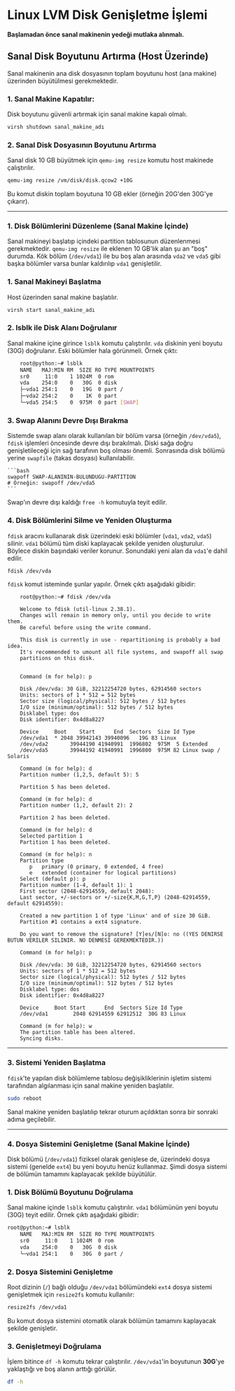 # **Linux LVM Disk Genişletme İşlemi**

**Başlamadan önce sanal makinenin yedeği mutlaka alınmalı.**

## Sanal Disk Boyutunu Artırma (Host Üzerinde)

Sanal makinenin ana disk dosyasının toplam boyutunu host (ana makine) üzerinden büyütülmesi gerekmektedir.

### 1. Sanal Makine Kapatılır:
Disk boyutunu güvenli artırmak için sanal makine kapalı olmalı.

```bash
virsh shutdown sanal_makine_adı
```

### 2. Sanal Disk Dosyasının Boyutunu Artırma

Sanal disk 10 GB büyütmek için `qemu-img resize` komutu host makinede çalıştırılır.

```bash
qemu-img resize /vm/disk/disk.qcow2 +10G
```

Bu komut diskin toplam boyutuna 10 GB ekler (örneğin 20G'den 30G'ye çıkarır).

-----

### 1. Disk Bölümlerini Düzenleme (Sanal Makine İçinde)

Sanal makineyi başlatıp içindeki partition tablosunun düzenlenmesi gerekmektedir. `qemu-img resize` ile eklenen 10 GB'lık alan şu an "boş" durumda. Kök bölüm (`/dev/vda1`) ile bu boş alan arasında `vda2` ve `vda5` gibi başka bölümler varsa bunlar kaldırılıp `vda1` genişletilir.

### 1.  Sanal Makineyi Başlatma

Host üzerinden sanal makine başlatılır.

 ```bash
virsh start sanal_makine_adı
```

### 2.  lsblk ile Disk Alanı Doğrulanır

Sanal makine içine girince `lsblk` komutu çalıştırılır. `vda` diskinin yeni boyutu (30G) doğrulanır. Eski bölümler hala görünmeli. Örnek çıktı:

```bash
    root@python:~# lsblk
    NAME   MAJ:MIN RM  SIZE RO TYPE MOUNTPOINTS
    sr0     11:0    1 1024M  0 rom  
    vda    254:0    0   30G  0 disk 
    ├─vda1 254:1    0   19G  0 part /
    ├─vda2 254:2    0    1K  0 part 
    └─vda5 254:5    0  975M  0 part [SWAP]
```

### 3. Swap Alanını Devre Dışı Bırakma

Sistemde swap alanı olarak kullanılan bir bölüm varsa (örneğin `/dev/vda5`), `fdisk` işlemleri öncesinde devre dışı bırakılmalı. Diski sağa doğru genişletileceği için sağ tarafının boş olması önemli. Sonrasında disk bölümü yerine `swapfile` (takas dosyası) kullanılabilir.

    ```bash
    swapoff SWAP-ALANININ-BULUNDUGU-PARTITION
    # Örneğin: swapoff /dev/vda5
    ```

Swap'ın devre dışı kaldığı `free -h` komutuyla teyit edilir.

### 4. Disk Bölümlerini Silme ve Yeniden Oluşturma 

`fdisk` aracını kullanarak disk üzerindeki eski bölümler (`vda1`, `vda2`, `vda5`) silinir. `vda1` bölümü tüm diski kaplayacak şekilde yeniden oluşturulur. Böylece diskin başındaki veriler korunur. Sonundaki yeni alan da `vda1`'e dahil edilir.

```bash
fdisk /dev/vda
```

`fdisk` komut isteminde şunlar yapılır. Örnek çıktı aşağıdaki gibidir:
```
    root@python:~# fdisk /dev/vda

    Welcome to fdisk (util-linux 2.38.1).
    Changes will remain in memory only, until you decide to write them.
    Be careful before using the write command.

    This disk is currently in use - repartitioning is probably a bad idea.
    It's recommended to umount all file systems, and swapoff all swap
    partitions on this disk.


    Command (m for help): p

    Disk /dev/vda: 30 GiB, 32212254720 bytes, 62914560 sectors
    Units: sectors of 1 * 512 = 512 bytes
    Sector size (logical/physical): 512 bytes / 512 bytes
    I/O size (minimum/optimal): 512 bytes / 512 bytes
    Disklabel type: dos
    Disk identifier: 0x4d8a8227

    Device     Boot    Start      End  Sectors  Size Id Type
    /dev/vda1  * 2048 39942143 39940096   19G 83 Linux
    /dev/vda2       39944190 41940991  1996802  975M  5 Extended
    /dev/vda5       39944192 41940991  1996800  975M 82 Linux swap / Solaris

    Command (m for help): d
    Partition number (1,2,5, default 5): 5

    Partition 5 has been deleted.

    Command (m for help): d
    Partition number (1,2, default 2): 2

    Partition 2 has been deleted.

    Command (m for help): d
    Selected partition 1
    Partition 1 has been deleted.

    Command (m for help): n
    Partition type
       p   primary (0 primary, 0 extended, 4 free)
       e   extended (container for logical partitions)
    Select (default p): p
    Partition number (1-4, default 1): 1
    First sector (2048-62914559, default 2048): 
    Last sector, +/-sectors or +/-size{K,M,G,T,P} (2048-62914559, default 62914559): 

    Created a new partition 1 of type 'Linux' and of size 30 GiB.
    Partition #1 contains a ext4 signature.

    Do you want to remove the signature? [Y]es/[N]o: no ((YES DENIRSE BUTUN VERILER SILINIR. NO DENMESI GEREKMEKTEDIR.))

    Command (m for help): p

    Disk /dev/vda: 30 GiB, 32212254720 bytes, 62914560 sectors
    Units: sectors of 1 * 512 = 512 bytes
    Sector size (logical/physical): 512 bytes / 512 bytes
    I/O size (minimum/optimal): 512 bytes / 512 bytes
    Disklabel type: dos
    Disk identifier: 0x4d8a8227

    Device     Boot Start      End  Sectors Size Id Type
    /dev/vda1        2048 62914559 62912512  30G 83 Linux

    Command (m for help): w
    The partition table has been altered.
    Syncing disks.
```

-----

### 3. Sistemi Yeniden Başlatma

`fdisk`'te yapılan disk bölümleme tablosu değişikliklerinin işletim sistemi tarafından algılanması için sanal makine yeniden başlatılır.

```bash
sudo reboot
```

Sanal makine yeniden başlatılıp tekrar oturum açıldıktan sonra bir sonraki adıma geçilebilir.

-----

### **4. Dosya Sistemini Genişletme (Sanal Makine İçinde)**

Disk bölümü (`/dev/vda1`) fiziksel olarak genişlese de, üzerindeki dosya sistemi (genelde `ext4`) bu yeni boyutu henüz kullanmaz. Şimdi dosya sistemi de bölümün tamamını kaplayacak şekilde büyütülür.

### 1.  Disk Bölümü Boyutunu Doğrulama

Sanal makine içinde `lsblk` komutu çalıştırılır. `vda1` bölümünün yeni boyutu (30G) teyit edilir. Örnek çıktı aşağıdaki gibidir:

```bash
root@python:~# lsblk
    NAME   MAJ:MIN RM  SIZE RO TYPE MOUNTPOINTS
    sr0     11:0    1 1024M  0 rom  
    vda    254:0    0   30G  0 disk 
    └─vda1 254:1    0   30G  0 part /
```

### 2. Dosya Sistemini Genişletme

Root dizinin (`/`) bağlı olduğu `/dev/vda1` bölümündeki `ext4` dosya sistemi genişletmek için `resize2fs` komutu kullanılır:

```bash
resize2fs /dev/vda1
```

Bu komut dosya sistemini otomatik olarak bölümün tamamını kaplayacak şekilde genişletir.

### 3. Genişletmeyi Doğrulama

İşlem bitince `df -h` komutu tekrar çalıştırılır. `/dev/vda1`'in boyutunun **30G**'ye yaklaştığı ve boş alanın arttığı görülür.

```bash
df -h
```